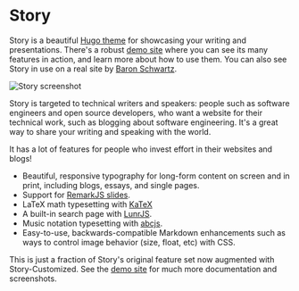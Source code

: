 # Story

Story is a beautiful [Hugo theme](https://gohugo.io) for showcasing your writing
and presentations. There's a robust [demo site](https://story.xaprb.com/) where you can see its
many features in action, and learn more about how to use them. You can also see Story in use on a real site by [Baron Schwartz](https://www.xaprb.com/).

![Story screenshot](https://raw.githubusercontent.com/xaprb/story/master/images/screenshot.png)

Story is targeted to technical writers and
speakers: people such as software engineers and open source developers, who want a
website for their technical work, such as blogging about software
engineering. It's a great way to share your writing and speaking with the world.

It has a lot of features for people who invest effort in their websites and blogs!

- Beautiful, responsive typography for long-form content on screen and in print, including blogs, essays, and single pages.
- Support for [RemarkJS slides](https://remarkjs.com/).
- LaTeX math typesetting with [KaTeX](https://github.com/Khan/KaTeX)
- A built-in search page with [LunrJS](https://github.com/olivernn/lunr.js).
- Music notation typesetting with [abcjs](https://abcjs.net/).
- Easy-to-use, backwards-compatible Markdown enhancements such as ways to control image behavior (size, float, etc) with CSS.

This is just a fraction of Story's original feature set now augmented with Story-Customized.
See the [demo site](https://story-customized.tchinchow.net/) for much more
documentation and screenshots.
